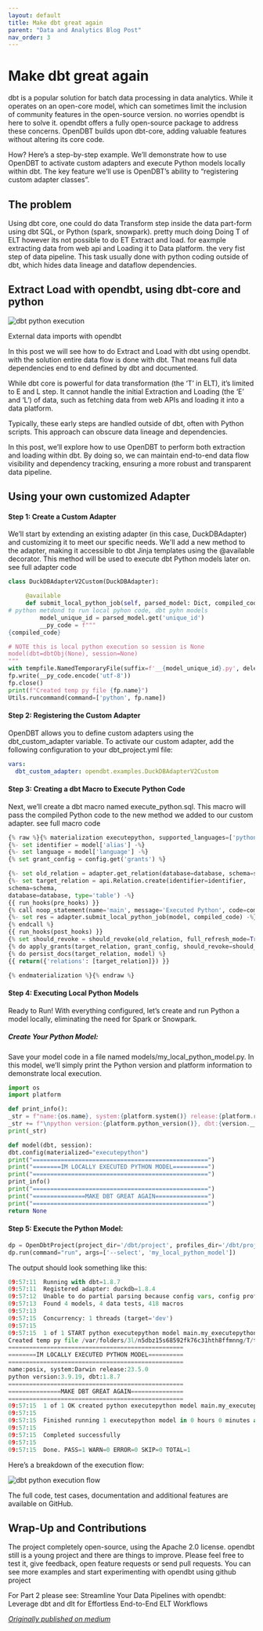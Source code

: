 ```yaml
---
layout: default
title: Make dbt great again
parent: "Data and Analytics Blog Post"
nav_order: 3
---
```


# Make dbt great again

dbt is a popular solution for batch data processing in data analytics. While it operates on an open-core model, which can sometimes limit the inclusion of community features in the open-source version. no worries opendbt is here to solve it. opendbt offers a fully open-source package to address these concerns. OpenDBT builds upon dbt-core, adding valuable features without altering its core code.

How? Here’s a step-by-step example. We’ll demonstrate how to use OpenDBT to activate custom adapters and execute Python models locally within dbt. The key feature we’ll use is OpenDBT’s ability to “registering custom adapter classes”.

## The problem

Using dbt core, one could do data Transform step inside the data part-form using dbt SQL, or Python (spark, snowpark). pretty much doing Doing T of ELT however its not possible to do ET Extract and load. for eaxmple extracting data from web api and Loading it to Data platform. the very fist step of data pipeline. This task usually done with python coding outside of dbt, which hides data lineage and dataflow dependencies.

## Extract Load with opendbt, using dbt-core and python

![dbt python execution](https://github.com/memiiso/opendbt/blob/623913e5ef11febb6b75aab8e74bdb903492141e/docs/assets/dbt-local-python.png?raw=true)

External data imports with opendbt

In this post we will see how to do Extract and Load with dbt using opendbt. with the solution entire data flow is done with dbt. That means full data dependencies end to end defined by dbt and documented.

While dbt core is powerful for data transformation (the ‘T’ in ELT), it’s limited to E and L step. It cannot handle the initial Extraction and Loading (the ‘E’ and ‘L’) of data, such as fetching data from web APIs and loading it into a data platform.

Typically, these early steps are handled outside of dbt, often with Python scripts. This approach can obscure data lineage and dependencies.

In this post, we’ll explore how to use OpenDBT to perform both extraction and loading within dbt. By doing so, we can maintain end-to-end data flow visibility and dependency tracking, ensuring a more robust and transparent data pipeline.

## Using your own customized Adapter

#### Step 1: Create a Custom Adapter

We’ll start by extending an existing adapter (in this case, DuckDBAdapter) and customizing it to meet our specific needs. We'll add a new method to the adapter, making it accessible to dbt Jinja templates using the @available decorator. This method will be used to execute dbt Python models later on. see full adapter code

```python
class DuckDBAdapterV2Custom(DuckDBAdapter):

     @available 
     def submit_local_python_job(self, parsed_model: Dict, compiled_code: str): 
# python metdond to run local pyhon code, dbt pyhn models
         model_unique_id = parsed_model.get('unique_id') 
         __py_code = f""" 
{compiled_code}

# NOTE this is local python execution so session is None
model(dbt=dbtObj(None), session=None)
"""
with tempfile.NamedTemporaryFile(suffix=f'__{model_unique_id}.py', delete=False) as fp:
fp.write(__py_code.encode('utf-8'))
fp.close()
print(f"Created temp py file {fp.name}")
Utils.runcommand(command=['python', fp.name])
```

#### Step 2: Registering the Custom Adapter
OpenDBT allows you to define custom adapters using the dbt_custom_adapter variable. To activate our custom adapter, add the following configuration to your dbt_project.yml file:

```yaml
vars:
  dbt_custom_adapter: opendbt.examples.DuckDBAdapterV2Custom
```

#### Step 3: Creating a dbt Macro to Execute Python Code

Next, we’ll create a dbt macro named execute_python.sql. This macro will pass the compiled Python code to the new method we added to our custom adapter. see full macro code

```python
{% raw %}{% materialization executepython, supported_languages=['python']%}
{%- set identifier = model['alias'] -%}
{%- set language = model['language'] -%}
{% set grant_config = config.get('grants') %}

{%- set old_relation = adapter.get_relation(database=database, schema=schema, identifier=identifier) -%}
{%- set target_relation = api.Relation.create(identifier=identifier,
schema=schema,
database=database, type='table') -%}
{{ run_hooks(pre_hooks) }}
{% call noop_statement(name='main', message='Executed Python', code=compiled_code, rows_affected=-1, res=None) %}
{%- set res = adapter.submit_local_python_job(model, compiled_code) -%}
{% endcall %}
{{ run_hooks(post_hooks) }}
{% set should_revoke = should_revoke(old_relation, full_refresh_mode=True) %}
{% do apply_grants(target_relation, grant_config, should_revoke=should_revoke) %}
{% do persist_docs(target_relation, model) %}
{{ return({'relations': [target_relation]}) }}

{% endmaterialization %}{% endraw %}
```

#### Step 4: Executing Local Python Models

Ready to Run! With everything configured, let’s create and run Python a model locally, eliminating the need for Spark or Snowpark.

##### Create Your Python Model:

Save your model code in a file named models/my_local_python_model.py. In this model, we’ll simply print the Python version and platform information to demonstrate local execution.

```python
import os
import platform

def print_info():
_str = f"name:{os.name}, system:{platform.system()} release:{platform.release()}"
_str += f"\npython version:{platform.python_version()}, dbt:{version.__version__}"
print(_str)

def model(dbt, session):
dbt.config(materialized="executepython")
print("==================================================")
print("========IM LOCALLY EXECUTED PYTHON MODEL==========")
print("==================================================")
print_info()
print("==================================================")
print("===============MAKE DBT GREAT AGAIN===============")
print("==================================================")
return None
```

#### Step 5: Execute the Python Model:

```python
dp = OpenDbtProject(project_dir='/dbt/project', profiles_dir='/dbt/project')
dp.run(command="run", args=['--select', 'my_local_python_model'])
```

The output should look something like this:

```python
09:57:11  Running with dbt=1.8.7
09:57:11  Registered adapter: duckdb=1.8.4
09:57:12  Unable to do partial parsing because config vars, config profile, or config target have changed
09:57:13  Found 4 models, 4 data tests, 418 macros
09:57:13  
09:57:15  Concurrency: 1 threads (target='dev')
09:57:15  
09:57:15  1 of 1 START python executepython model main.my_executepython_dbt_model ........ [RUN]
Created temp py file /var/folders/3l/n5dbz15s68592fk76c31hth8ffmnng/T/tmp4l6hufwl__model.dbttest.my_executepython_dbt_model.py
==================================================
========IM LOCALLY EXECUTED PYTHON MODEL==========
==================================================
name:posix, system:Darwin release:23.5.0
python version:3.9.19, dbt:1.8.7
==================================================
===============MAKE DBT GREAT AGAIN===============
==================================================
09:57:15  1 of 1 OK created python executepython model main.my_executepython_dbt_model ... [Executed Python in 0.51s]
09:57:15  
09:57:15  Finished running 1 executepython model in 0 hours 0 minutes and 2.53 seconds (2.53s).
09:57:15  
09:57:15  Completed successfully
09:57:15  
09:57:15  Done. PASS=1 WARN=0 ERROR=0 SKIP=0 TOTAL=1
```

Here’s a breakdown of the execution flow:

![dbt python execution flow](https://github.com/memiiso/opendbt/blob/main/docs/assets/dbt-custom-adapter-python.png?raw=true)

The full code, test cases, documentation and additional features are available on GitHub.

## Wrap-Up and Contributions

The project completely open-source, using the Apache 2.0 license. opendbt still is a young project and there are things to improve. Please feel free to test it, give feedback, open feature requests or send pull requests. You can see more examples and start experimenting with opendbt using github project

For Part 2 please see: Streamline Your Data Pipelines with opendbt: Leverage dbt and dlt for Effortless End-to-End ELT Workflows

_[Originally published on medium](https://medium.com/@ismail-simsek/make-dbt-great-again-ec34f3b661f5)_
